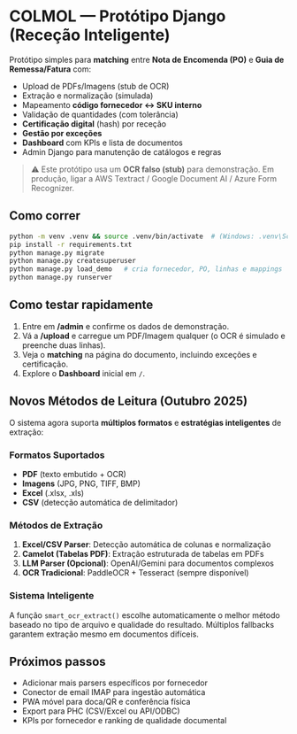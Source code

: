 
# COLMOL — Protótipo Django (Receção Inteligente)

Protótipo simples para **matching** entre **Nota de Encomenda (PO)** e **Guia de Remessa/Fatura** com:
- Upload de PDFs/Imagens (stub de OCR)
- Extração e normalização (simulada)
- Mapeamento **código fornecedor ↔ SKU interno**
- Validação de quantidades (com tolerância)
- **Certificação digital** (hash) por receção
- **Gestão por exceções**
- **Dashboard** com KPIs e lista de documentos
- Admin Django para manutenção de catálogos e regras

> ⚠️ Este protótipo usa um **OCR falso (stub)** para demonstração. Em produção, ligar a AWS Textract / Google Document AI / Azure Form Recognizer.

## Como correr
```bash
python -m venv .venv && source .venv/bin/activate  # (Windows: .venv\Scripts\activate)
pip install -r requirements.txt
python manage.py migrate
python manage.py createsuperuser
python manage.py load_demo   # cria fornecedor, PO, linhas e mappings
python manage.py runserver
```

## Como testar rapidamente
1. Entre em **/admin** e confirme os dados de demonstração.
2. Vá a **/upload** e carregue um PDF/Imagem qualquer (o OCR é simulado e preenche duas linhas).
3. Veja o **matching** na página do documento, incluindo exceções e certificação.
4. Explore o **Dashboard** inicial em `/`.

## Novos Métodos de Leitura (Outubro 2025)

O sistema agora suporta **múltiplos formatos** e **estratégias inteligentes** de extração:

### Formatos Suportados
- **PDF** (texto embutido + OCR)
- **Imagens** (JPG, PNG, TIFF, BMP)
- **Excel** (.xlsx, .xls)
- **CSV** (detecção automática de delimitador)

### Métodos de Extração
1. **Excel/CSV Parser**: Detecção automática de colunas e normalização
2. **Camelot (Tabelas PDF)**: Extração estruturada de tabelas em PDFs
3. **LLM Parser (Opcional)**: OpenAI/Gemini para documentos complexos
4. **OCR Tradicional**: PaddleOCR + Tesseract (sempre disponível)

### Sistema Inteligente
A função `smart_ocr_extract()` escolhe automaticamente o melhor método baseado no tipo de arquivo e qualidade do resultado. Múltiplos fallbacks garantem extração mesmo em documentos difíceis.

## Próximos passos
- Adicionar mais parsers específicos por fornecedor
- Conector de email IMAP para ingestão automática
- PWA móvel para doca/QR e conferência física
- Export para PHC (CSV/Excel ou API/ODBC)
- KPIs por fornecedor e ranking de qualidade documental
